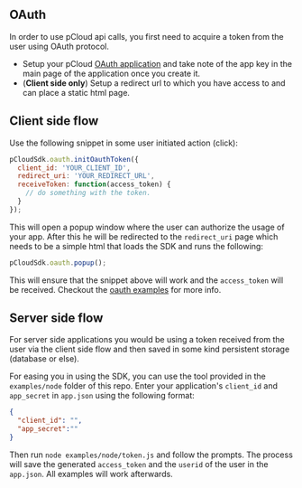 ## OAuth

In order to use pCloud api calls, you first need to acquire a token from the user using OAuth protocol.

* Setup your pCloud [OAuth application](https://docs.pcloud.com/oauth/index.html) and take note of the app key in the main page of the application once you create it.
* (**Client side only**) Setup a redirect url to which you have access to and can place a static html page.

## Client side flow
Use the following snippet in some user initiated action (click):

``` js
pCloudSdk.oauth.initOauthToken({
  client_id: 'YOUR_CLIENT_ID',
  redirect_uri: 'YOUR_REDIRECT_URL',
  receiveToken: function(access_token) {
    // do something with the token.
  }
});
```

This will open a popup window where the user can authorize the usage of your app. After this he will be redirected to the `redirect_uri` page which needs to be a simple html that loads the SDK and runs the following:

``` js
pCloudSdk.oauth.popup();
```

This will ensure that the snippet above will work and the `access_token` will be received. Checkout the [oauth examples](../examples/) for more info.

## Server side flow
For server side applications you would be using a token received from the user via the client side flow and then saved in some kind persistent storage (database or else).

For easing you in using the SDK, you can use the tool provided in the `examples/node` folder of this repo. Enter your application's `client_id` and `app_secret` in `app.json` using the following format:

``` json
{
  "client_id": "",
  "app_secret":""
}
```

 Then run `node examples/node/token.js` and follow the prompts. The process will save the generated `access_token` and the `userid` of the user in the `app.json`. All examples will work afterwards.
